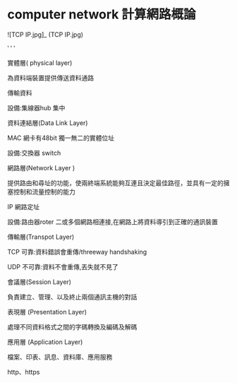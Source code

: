 # computer network 計算網路概論
![TCP IP.jpg]_ (TCP IP.jpg)

‵ ‵ ‵

實體層( physical layer)
 
 為資料端裝置提供傳送資料通路
 
 傳輸資料
 
 設備:集線器hub 集中 

資料連結層(Data Link Layer)
 
 MAC 網卡有48bit 獨一無二的實體位址
 
 設備:交換器 switch

網路層(Network Layer ) 

提供路由和尋址的功能，使兩終端系統能夠互連且決定最佳路徑，並具有一定的擁塞控制和流量控制的能力
 
 IP 網路定址
 
 設備:路由器roter  二或多個網路相連接,在網路上將資料導引到正確的通訊裝置
 
傳輸層(Transpot Layer)

TCP 可靠:資料錯誤會重傳/threeway handshaking

UDP 不可靠:資料不會重傳,丟失就不見了

會議層(Session Layer)
 
 負責建立、管理、以及終止兩個通訊主機的對話

 表現層 (Presentation Layer)

處理不同資料格式之間的字碼轉換及編碼及解碼


應用層 (Application Layer)

 檔案、印表、訊息、資料庫、應用服務
 
 http、https
 
 
